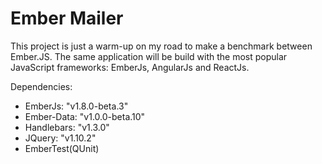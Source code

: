 Ember Mailer
==============

This project is just a warm-up on my road to make a benchmark between Ember.JS.
The same application will be build with the most popular JavaScript frameworks: EmberJs, AngularJs and ReactJs.

Dependencies:
-   EmberJs: "v1.8.0-beta.3"
-   Ember-Data: "v1.0.0-beta.10"
-   Handlebars: "v1.3.0"
-   JQuery: "v1.10.2"
-   EmberTest(QUnit)